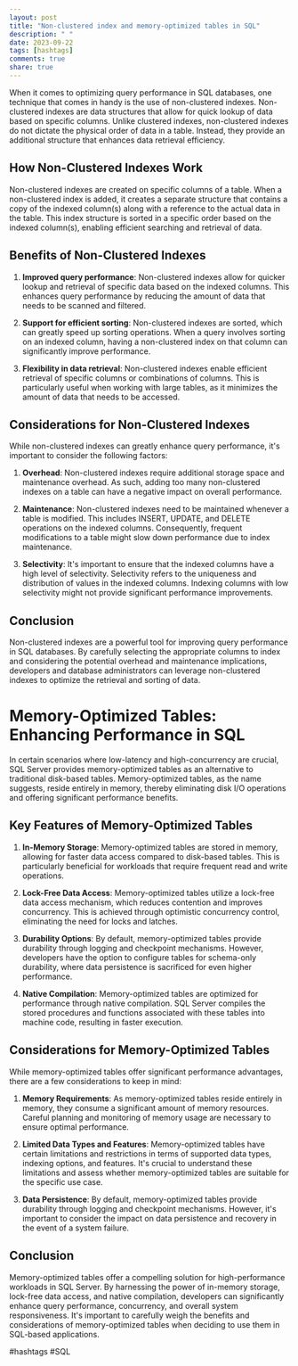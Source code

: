 ```yaml
---
layout: post
title: "Non-clustered index and memory-optimized tables in SQL"
description: " "
date: 2023-09-22
tags: [hashtags]
comments: true
share: true
---
```


When it comes to optimizing query performance in SQL databases, one technique that comes in handy is the use of non-clustered indexes. Non-clustered indexes are data structures that allow for quick lookup of data based on specific columns. Unlike clustered indexes, non-clustered indexes do not dictate the physical order of data in a table. Instead, they provide an additional structure that enhances data retrieval efficiency.

## How Non-Clustered Indexes Work

Non-clustered indexes are created on specific columns of a table. When a non-clustered index is added, it creates a separate structure that contains a copy of the indexed column(s) along with a reference to the actual data in the table. This index structure is sorted in a specific order based on the indexed column(s), enabling efficient searching and retrieval of data.

## Benefits of Non-Clustered Indexes

1. **Improved query performance**: Non-clustered indexes allow for quicker lookup and retrieval of specific data based on the indexed columns. This enhances query performance by reducing the amount of data that needs to be scanned and filtered.

2. **Support for efficient sorting**: Non-clustered indexes are sorted, which can greatly speed up sorting operations. When a query involves sorting on an indexed column, having a non-clustered index on that column can significantly improve performance.

3. **Flexibility in data retrieval**: Non-clustered indexes enable efficient retrieval of specific columns or combinations of columns. This is particularly useful when working with large tables, as it minimizes the amount of data that needs to be accessed.

## Considerations for Non-Clustered Indexes

While non-clustered indexes can greatly enhance query performance, it's important to consider the following factors:

1. **Overhead**: Non-clustered indexes require additional storage space and maintenance overhead. As such, adding too many non-clustered indexes on a table can have a negative impact on overall performance.

2. **Maintenance**: Non-clustered indexes need to be maintained whenever a table is modified. This includes INSERT, UPDATE, and DELETE operations on the indexed columns. Consequently, frequent modifications to a table might slow down performance due to index maintenance.

3. **Selectivity**: It's important to ensure that the indexed columns have a high level of selectivity. Selectivity refers to the uniqueness and distribution of values in the indexed columns. Indexing columns with low selectivity might not provide significant performance improvements.

## Conclusion

Non-clustered indexes are a powerful tool for improving query performance in SQL databases. By carefully selecting the appropriate columns to index and considering the potential overhead and maintenance implications, developers and database administrators can leverage non-clustered indexes to optimize the retrieval and sorting of data.

# Memory-Optimized Tables: Enhancing Performance in SQL

In certain scenarios where low-latency and high-concurrency are crucial, SQL Server provides memory-optimized tables as an alternative to traditional disk-based tables. Memory-optimized tables, as the name suggests, reside entirely in memory, thereby eliminating disk I/O operations and offering significant performance benefits.

## Key Features of Memory-Optimized Tables

1. **In-Memory Storage**: Memory-optimized tables are stored in memory, allowing for faster data access compared to disk-based tables. This is particularly beneficial for workloads that require frequent read and write operations.

2. **Lock-Free Data Access**: Memory-optimized tables utilize a lock-free data access mechanism, which reduces contention and improves concurrency. This is achieved through optimistic concurrency control, eliminating the need for locks and latches.

3. **Durability Options**: By default, memory-optimized tables provide durability through logging and checkpoint mechanisms. However, developers have the option to configure tables for schema-only durability, where data persistence is sacrificed for even higher performance.

4. **Native Compilation**: Memory-optimized tables are optimized for performance through native compilation. SQL Server compiles the stored procedures and functions associated with these tables into machine code, resulting in faster execution.

## Considerations for Memory-Optimized Tables

While memory-optimized tables offer significant performance advantages, there are a few considerations to keep in mind:

1. **Memory Requirements**: As memory-optimized tables reside entirely in memory, they consume a significant amount of memory resources. Careful planning and monitoring of memory usage are necessary to ensure optimal performance.

2. **Limited Data Types and Features**: Memory-optimized tables have certain limitations and restrictions in terms of supported data types, indexing options, and features. It's crucial to understand these limitations and assess whether memory-optimized tables are suitable for the specific use case.

3. **Data Persistence**: By default, memory-optimized tables provide durability through logging and checkpoint mechanisms. However, it's important to consider the impact on data persistence and recovery in the event of a system failure.

## Conclusion

Memory-optimized tables offer a compelling solution for high-performance workloads in SQL Server. By harnessing the power of in-memory storage, lock-free data access, and native compilation, developers can significantly enhance query performance, concurrency, and overall system responsiveness. It's important to carefully weigh the benefits and considerations of memory-optimized tables when deciding to use them in SQL-based applications.

#hashtags #SQL